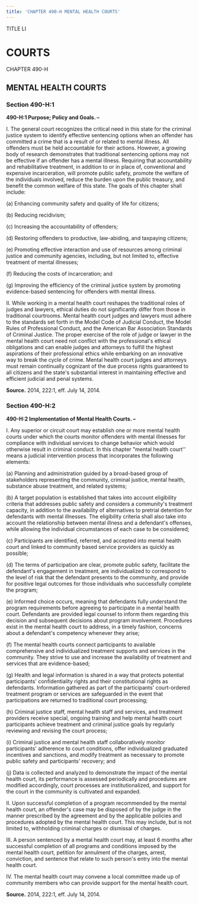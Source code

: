 ```yaml
---
title: 'CHAPTER 490-H MENTAL HEALTH COURTS'
---
```


TITLE LI
                                             
COURTS
=========

CHAPTER 490-H
                                             
MENTAL HEALTH COURTS
--------------------

### Section 490-H:1

 **490-H:1 Purpose; Policy and Goals. –**
                                             
 I. The general court recognizes the critical need in this state for
the criminal justice system to identify effective sentencing options
when an offender has committed a crime that is a result of or related to
mental illness. All offenders must be held accountable for their
actions. However, a growing body of research demonstrates that
traditional sentencing options may not be effective if an offender has a
mental illness. Requiring that accountability and rehabilitative
treatment, in addition to or in place of, conventional and expensive
incarceration, will promote public safety, promote the welfare of the
individuals involved, reduce the burden upon the public treasury, and
benefit the common welfare of this state. The goals of this chapter
shall include:
                                             
 (a) Enhancing community safety and quality of life for citizens;
                                             
 (b) Reducing recidivism;
                                             
 (c) Increasing the accountability of offenders;
                                             
 (d) Restoring offenders to productive, law-abiding, and taxpaying
citizens;
                                             
 (e) Promoting effective interaction and use of resources among
criminal justice and community agencies, including, but not limited to,
effective treatment of mental illnesses;
                                             
 (f) Reducing the costs of incarceration; and
                                             
 (g) Improving the efficiency of the criminal justice system by
promoting evidence-based sentencing for offenders with mental illness.
                                             
 II. While working in a mental health court reshapes the traditional
roles of judges and lawyers, ethical duties do not significantly differ
from those in traditional courtrooms. Mental health court judges and
lawyers must adhere to the standards set forth in the Model Code of
Judicial Conduct, the Model Rules of Professional Conduct, and the
American Bar Association Standards of Criminal Justice. The proper
exercise of the role of judge or lawyer in the mental health court need
not conflict with the professional's ethical obligations and can enable
judges and attorneys to fulfill the highest aspirations of their
professional ethics while embarking on an innovative way to break the
cycle of crime. Mental health court judges and attorneys must remain
continually cognizant of the due process rights guaranteed to all
citizens and the state's substantial interest in maintaining effective
and efficient judicial and penal systems.

**Source.** 2014, 222:1, eff. July 14, 2014.

### Section 490-H:2

 **490-H:2 Implementation of Mental Health Courts. –**
                                             
 I. Any superior or circuit court may establish one or more mental
health courts under which the courts monitor offenders with mental
illnesses for compliance with individual services to change behavior
which would otherwise result in criminal conduct. In this chapter
"mental health court'' means a judicial intervention process that
incorporates the following elements:
                                             
 (a) Planning and administration guided by a broad-based group of
stakeholders representing the community, criminal justice, mental
health, substance abuse treatment, and related systems;
                                             
 (b) A target population is established that takes into account
eligibility criteria that addresses public safety and considers a
community's treatment capacity, in addition to the availability of
alternatives to pretrial detention for defendants with mental illnesses.
The eligibility criteria shall also take into account the relationship
between mental illness and a defendant's offenses, while allowing the
individual circumstances of each case to be considered;
                                             
 (c) Participants are identified, referred, and accepted into
mental health court and linked to community based service providers as
quickly as possible;
                                             
 (d) The terms of participation are clear, promote public safety,
facilitate the defendant's engagement in treatment, are individualized
to correspond to the level of risk that the defendant presents to the
community, and provide for positive legal outcomes for those individuals
who successfully complete the program;
                                             
 (e) Informed choice occurs, meaning that defendants fully
understand the program requirements before agreeing to participate in a
mental health court. Defendants are provided legal counsel to inform
them regarding this decision and subsequent decisions about program
involvement. Procedures exist in the mental health court to address, in
a timely fashion, concerns about a defendant's competency whenever they
arise;
                                             
 (f) The mental health courts connect participants to available
comprehensive and individualized treatment supports and services in the
community. They strive to use and increase the availability of treatment
and services that are evidence-based;
                                             
 (g) Health and legal information is shared in a way that protects
potential participants' confidentiality rights and their constitutional
rights as defendants. Information gathered as part of the participants'
court-ordered treatment program or services are safeguarded in the event
that participations are returned to traditional court processing;
                                             
 (h) Criminal justice staff, mental health staff and services, and
treatment providers receive special, ongoing training and help mental
health court participants achieve treatment and criminal justice goals
by regularly reviewing and revising the court process;
                                             
 (i) Criminal justice and mental health staff collaboratively
monitor participants' adherence to court conditions, offer
individualized graduated incentives and sanctions, and modify treatment
as necessary to promote public safety and participants' recovery; and
                                             
 (j) Data is collected and analyzed to demonstrate the impact of
the mental health court, its performance is assessed periodically and
procedures are modified accordingly, court processes are
institutionalized, and support for the court in the community is
cultivated and expanded.
                                             
 II. Upon successful completion of a program recommended by the
mental health court, an offender's case may be disposed of by the judge
in the manner prescribed by the agreement and by the applicable policies
and procedures adopted by the mental health court. This may include, but
is not limited to, withholding criminal charges or dismissal of
charges.
                                             
 III. A person sentenced by a mental health court may, at least 6
months after successful completion of all programs and conditions
imposed by the mental health court, petition for annulment of the
charges, arrest, conviction, and sentence that relate to such person's
entry into the mental health court.
                                             
 IV. The mental health court may convene a local committee made up of
community members who can provide support for the mental health court.

**Source.** 2014, 222:1, eff. July 14, 2014.
